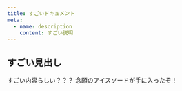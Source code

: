 ```yaml
---
title: すごいドキュメント
meta:
  - name: description
    content: すごい説明
---
```


## すごい見出し

すごい内容らしい？？？
念願のアイスソードが手に入ったぞ！